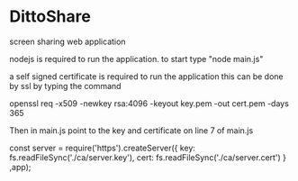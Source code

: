 # DittoShare
screen sharing web application

nodejs is required to run the application. 
to start type "node main.js" 

a self signed certificate is required to run the application 
this can be done by ssl by typing the command 

openssl req -x509 -newkey rsa:4096 -keyout key.pem -out cert.pem -days 365

Then in main.js point to the key and certificate on line 7 of main.js

const server = require('https').createServer({
    key: fs.readFileSync('./ca/server.key'),
    cert: fs.readFileSync('./ca/server.cert')
} ,app);
